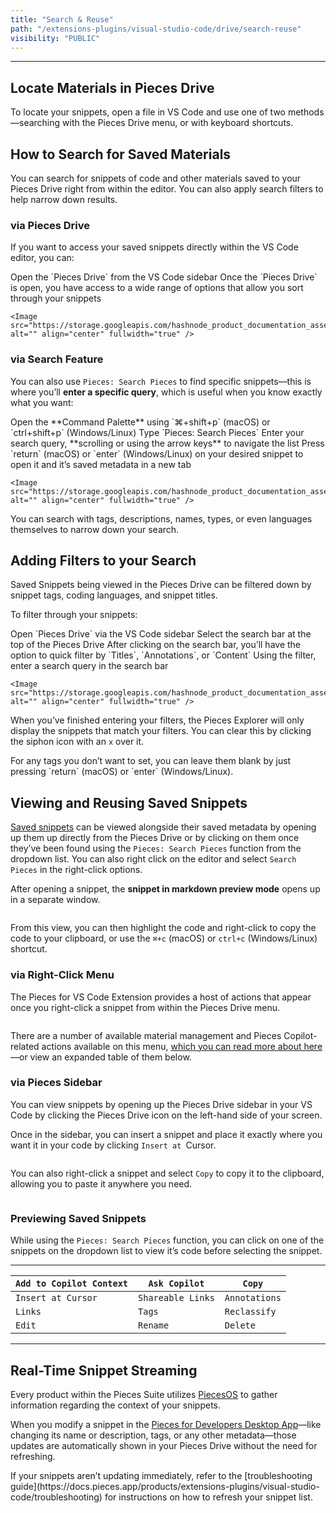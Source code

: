 ```yaml
---
title: "Search & Reuse"
path: "/extensions-plugins/visual-studio-code/drive/search-reuse"
visibility: "PUBLIC"
---
```

***

## Locate Materials in Pieces Drive

To locate your snippets, open a file in VS Code and use one of two methods—searching with the Pieces Drive menu, or with keyboard shortcuts.

## How to Search for Saved Materials

You can search for snippets of code and other materials saved to your Pieces Drive right from within the editor. You can also apply search filters to help narrow down results.

### via Pieces Drive

If you want to access your saved snippets directly within the VS Code editor, you can:

<Steps>
  <Step title="Locate Pieces Drive">
    Open the `Pieces Drive` from the VS Code sidebar
  </Step>

  <Step title="Filter, Search, and Explore">
    Once the `Pieces Drive` is open, you have access to a wide range of options that allow you sort through your snippets

    <Image src="https://storage.googleapis.com/hashnode_product_documentation_assets/vs_code_extension_assets/using_snippets/search_and_reuse/opening_a_snippet.gif" alt="" align="center" fullwidth="true" />
  </Step>
</Steps>

### via Search Feature

You can also use `Pieces: Search Pieces` to find specific snippets—this is where you’ll **enter a specific query**, which is useful when you know exactly what you want:

<Steps>
  <Step title="Open the Command Palette">
    Open the **Command Palette** using `⌘+shift+p` (macOS) or `ctrl+shift+p` (Windows/Linux)
  </Step>

  <Step title="Enter the Command">
    Type `Pieces: Search Pieces`
  </Step>

  <Step title="Enter your Search Query">
    Enter your search query, **scrolling or using the arrow keys** to navigate the list
  </Step>

  <Step title="Choose your Desired Snippet">
    Press `return` (macOS) or `enter` (Windows/Linux) on your desired snippet to open it and it’s saved metadata in a new tab

    <Image src="https://storage.googleapis.com/hashnode_product_documentation_assets/vs_code_extension_assets/using_snippets/search_and_reuse/search_snippets.gif" alt="" align="center" fullwidth="true" />
  </Step>
</Steps>

<Callout type="tip">
  You can search with tags, descriptions, names, types, or even languages themselves to narrow down your search.
</Callout>

## Adding Filters to your Search

Saved Snippets being viewed in the Pieces Drive can be filtered down by snippet tags, coding languages, and snippet titles.

To filter through your snippets:

<Steps>
  <Step title="Open Pieces Drive">
    Open `Pieces Drive` via the VS Code sidebar
  </Step>

  <Step title="Select the Search Bar">
    Select the search bar at the top of the Pieces Drive
  </Step>

  <Step title="Choose the Filter Option">
    After clicking on the search bar, you’ll have the option to quick filter by `Titles`, `Annotations`, or `Content`
  </Step>

  <Step title="Enter your Query">
    Using the filter, enter a search query in the search bar

    <Image src="https://storage.googleapis.com/hashnode_product_documentation_assets/vs_code_extension_assets/using_snippets/search_and_reuse/filtering_snippets.gif" alt="" align="center" fullwidth="true" />
  </Step>
</Steps>

When you’ve finished entering your filters, the Pieces Explorer will only display the snippets that match your filters. You can clear this by clicking the siphon icon with an `x` over it.

<Callout type="tip">
  For any tags you don’t want to set, you can leave them blank by just pressing `return` (macOS) or `enter` (Windows/Linux).
</Callout>

## Viewing and Reusing Saved Snippets

<a target="_blank" href="https://docs.pieces.app/products/extensions-plugins/visual-studio-code/drive/save-snippets">Saved snippets</a> can be viewed alongside their saved metadata by opening up them up directly from the Pieces Drive or by clicking on them once they’ve been found using the `Pieces: Search Pieces` function from the dropdown list. You can also right click on the editor and select `Search Pieces` in the right-click options.

After opening a snippet, the **snippet in markdown preview mode** opens up in a separate window.

<Image src="https://storage.googleapis.com/hashnode_product_documentation_assets/vs_code_extension_assets/using_snippets/search_and_reuse/opened_markdown_snippet.png" alt="" align="center" fullwidth="true" />

From this view, you can then highlight the code and right-click to copy the code to your clipboard, or use the `⌘+c` (macOS) or `ctrl+c` (Windows/Linux) shortcut.

### via Right-Click Menu

The Pieces for VS Code Extension provides a host of actions that appear once you right-click a snippet from within the Pieces Drive menu.

<Image src="https://storage.googleapis.com/hashnode_product_documentation_assets/vs_code_extension_assets/using_snippets/search_and_reuse/right_click_menu_drive.png" alt="" align="center" fullwidth="true" />

There are a number of available material management and Pieces Copilot-related actions available on this menu, [which you can read more about here](https://docs.pieces.app/products/extensions-plugins/visual-studio-code/drive/edit-update#actions-from-the-editing-view)—or view an expanded table of them below.

### via Pieces Sidebar

You can view snippets by opening up the Pieces Drive sidebar in your VS Code by clicking the Pieces Drive icon on the left-hand side of your screen.

Once in the sidebar, you can insert a snippet and place it exactly where you want it in your code by clicking `Insert at `Cursor.

<Image src="https://storage.googleapis.com/hashnode_product_documentation_assets/vs_code_extension_assets/using_snippets/search_and_reuse/insert_at_cursor.gif" alt="" align="center" fullwidth="true" />

You can also right-click a snippet and select `Copy` to copy it to the clipboard, allowing you to paste it anywhere you need.

<Image src="https://storage.googleapis.com/hashnode_product_documentation_assets/vs_code_extension_assets/using_snippets/search_and_reuse/drive_copy_to_clipboard.png" alt="" align="center" fullwidth="true" />

### Previewing Saved Snippets

While using the `Pieces: Search Pieces` function, you can click on one of the snippets on the dropdown list to view it’s code before selecting the snippet.

***

| `Add to Copilot Context` | `Ask Copilot`     | `Copy`        |
| ------------------------ | ----------------- | ------------- |
| `Insert at Cursor`       | `Shareable Links` | `Annotations` |
| `Links`                  | `Tags`            | `Reclassify`  |
| `Edit`                   | `Rename`          | `Delete`      |

***

## Real-Time Snippet Streaming

Every product within the Pieces Suite utilizes <a target="_blank" href="https://docs.pieces.app/products/core-dependencies/pieces-os">PiecesOS</a> to gather information regarding the context of your snippets.

When you modify a snippet in the <a target="_blank" href="https://docs.pieces.app/products/desktop">Pieces for Developers Desktop App</a>—like changing its name or description, tags, or any other metadata—those updates are automatically shown in your Pieces Drive without the need for refreshing.

<Callout type="tip">
  If your snippets aren’t updating immediately, refer to the [troubleshooting guide](https://docs.pieces.app/products/extensions-plugins/visual-studio-code/troubleshooting) for instructions on how to refresh your snippet list.
</Callout>
